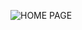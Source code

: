 ![HOME PAGE](https://user-images.githubusercontent.com/120185666/207137793-1eec490f-8554-4de3-b131-bd301fd8591b.png)
